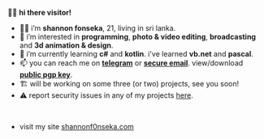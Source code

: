 👋🏼 **hi there visitor!**

- 👦🏻 i’m **shannon fonseka**, 21, living in sri lanka.
- 👀 i’m interested in **programming**, **photo & video editing**, **broadcasting** and **3d animation & design**.
- 🌱 i’m currently learning **c#** and **kotlin**. i've learned **vb.net** and **pascal**.
- 📫 you can reach me on **[telegram](https://t.me/shannonf0nseka)** or **[secure email](mailto:hello.shannonfonseka@proton.me)**. view/download **[public pgp key](https://raw.githubusercontent.com/shannonfonseka/shannonfonseka/refs/heads/main/pgp/0x74A52B0D-pub.asc)**.
- 🏗️ will be working on some three (or two) projects, see you soon!
- ⚠️ report security issues in any of my projects [here](https://github.com/shannonfonseka/shannonfonseka/security/policy). 
<br/>

- visit my site [shannonf0nseka.com](https://www.shannonf0nseka.com)
